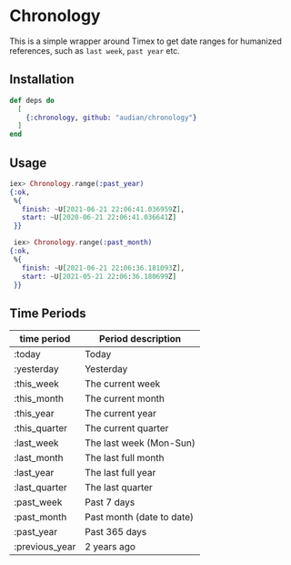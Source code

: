# Chronology

This is a simple wrapper around Timex to get date ranges for humanized references,
such as `last week`, `past year` etc.

## Installation


```elixir
def deps do
  [
    {:chronology, github: "audian/chronology"}
  ]
end
```


## Usage

```elixir
iex> Chronology.range(:past_year)
{:ok,
 %{
   finish: ~U[2021-06-21 22:06:41.036959Z],
   start: ~U[2020-06-21 22:06:41.036641Z]
 }}

 iex> Chronology.range(:past_month)
{:ok,
 %{
   finish: ~U[2021-06-21 22:06:36.181093Z],
   start: ~U[2021-05-21 22:06:36.180699Z]
 }}
```

## Time Periods

| time period    | Period description       |
|----------------|--------------------------|
| :today         | Today                    |
| :yesterday     | Yesterday                |
| :this_week     | The current week         |
| :this_month    | The current month        |
| :this_year     | The current year         |
| :this_quarter  | The current quarter      |
| :last_week     | The last week (Mon-Sun)  |
| :last_month    | The last full month      |
| :last_year     | The last full year       |
| :last_quarter  | The last quarter         |
| :past_week     | Past 7 days              |
| :past_month    | Past month (date to date)|
| :past_year     | Past 365 days            |
| :previous_year | 2 years ago              |
